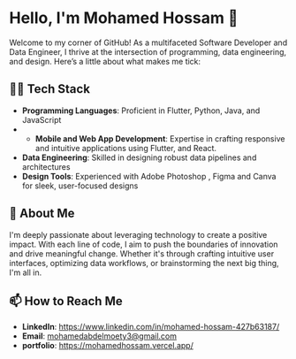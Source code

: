 # Hello, I'm Mohamed Hossam 👋

Welcome to my corner of GitHub! As a multifaceted Software Developer and Data Engineer, I thrive at the intersection of programming, data engineering, and design. Here’s a little about what makes me tick:

## 👨‍💻 Tech Stack
- **Programming Languages**: Proficient in Flutter, Python, Java, and JavaScript
- - **Mobile and Web App Development**: Expertise in crafting responsive and intuitive applications using Flutter, and React.
- **Data Engineering**: Skilled in designing robust data pipelines and architectures
- **Design Tools**: Experienced with Adobe Photoshop , Figma and Canva for sleek, user-focused designs

## 🚀 About Me
I'm deeply passionate about leveraging technology to create a positive impact. With each line of code, I aim to push the boundaries of innovation and drive meaningful change. Whether it's through crafting intuitive user interfaces, optimizing data workflows, or brainstorming the next big thing, I'm all in.

## 📫 How to Reach Me
- **LinkedIn**: https://www.linkedin.com/in/mohamed-hossam-427b63187/ 
- **Email**: mohamedabdelmoety3@gmail.com
- **portfolio**: https://mohamedhossam.vercel.app/
